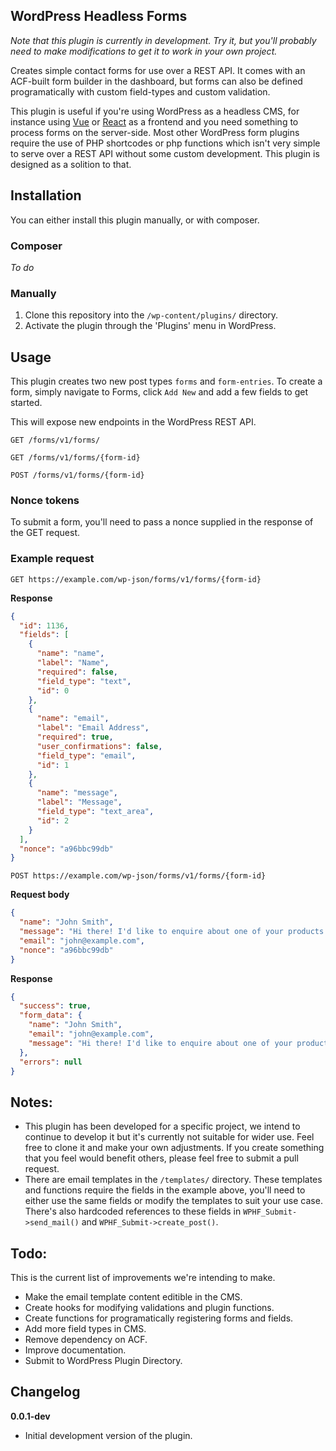 ## WordPress Headless Forms

*Note that this plugin is currently in development. Try it, but you'll probably need to make modifications to get it to work in your own project.*

Creates simple contact forms for use over a REST API. It comes with an ACF-built form builder in the dashboard, but forms can also be defined programatically with custom field-types and custom validation.

This plugin is useful if you're using WordPress as a headless CMS, for instance using [Vue](https://github.com/vuejs/vue) or [React](https://github.com/facebook/react) as a frontend and you need something to process forms on the server-side. Most other WordPress form plugins require the use of PHP shortcodes or php functions which isn't very simple to serve over a REST API without some custom development. This plugin is designed as a solition to that.

## Installation

You can either install this plugin manually, or with composer.

### Composer
*To do*

### Manually
1. Clone this repository into the `/wp-content/plugins/` directory.
1. Activate the plugin through the 'Plugins' menu in WordPress.

## Usage
This plugin creates two new post types `forms` and `form-entries`. To create a form, simply navigate to Forms, click `Add New` and add a few fields to get started.

This will expose new endpoints in the WordPress REST API.

`GET /forms/v1/forms/`

`GET /forms/v1/forms/{form-id}`

`POST /forms/v1/forms/{form-id}`

### Nonce tokens
To submit a form, you'll need to pass a nonce supplied in the response of the GET request.

### Example request

`GET https://example.com/wp-json/forms/v1/forms/{form-id}`

**Response**

```json
{
  "id": 1136,
  "fields": [
    {
      "name": "name",
      "label": "Name",
      "required": false,
      "field_type": "text",
      "id": 0
    },
    {
      "name": "email",
      "label": "Email Address",
      "required": true,
      "user_confirmations": false,
      "field_type": "email",
      "id": 1
    },
    {
      "name": "message",
      "label": "Message",
      "field_type": "text_area",
      "id": 2
    }
  ],
  "nonce": "a96bbc99db"
}
```

`POST https://example.com/wp-json/forms/v1/forms/{form-id}`

**Request body**

```json
{
  "name": "John Smith",
  "message": "Hi there! I'd like to enquire about one of your products.",
  "email": "john@example.com",
  "nonce": "a96bbc99db"
}
```

**Response**
```json
{
  "success": true,
  "form_data": {
    "name": "John Smith",
    "email": "john@example.com",
    "message": "Hi there! I'd like to enquire about one of your products."
  },
  "errors": null
}
```

## Notes:
* This plugin has been developed for a specific project, we intend to continue to develop it but it's currently not suitable for wider use. Feel free to clone it and make your own adjustments. If you create something that you feel would benefit others, please feel free to submit a pull request.
* There are email templates in the `/templates/` directory. These templates and functions require the fields in the example above, you'll need to either use the same fields or modify the templates to suit your use case. There's also hardcoded references to these fields in `WPHF_Submit->send_mail()` and `WPHF_Submit->create_post()`.

## Todo:
This is the current list of improvements we're intending to make.
* Make the email template content editible in the CMS.
* Create hooks for modifying validations and plugin functions.
* Create functions for programatically registering forms and fields.
* Add more field types in CMS.
* Remove dependency on ACF.
* Improve documentation.
* Submit to WordPress Plugin Directory.

## Changelog
**0.0.1-dev**
* Initial development version of the plugin.
